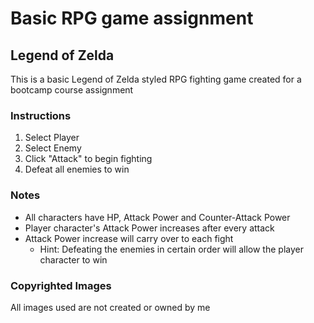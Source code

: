 # Basic RPG game assignment
## Legend of Zelda

This is a basic Legend of Zelda styled RPG fighting game created for a bootcamp course assignment 

### Instructions
1. Select Player
2. Select Enemy 
3. Click "Attack" to begin fighting
4. Defeat all enemies to win

### Notes

* All characters have HP, Attack Power and Counter-Attack Power
* Player character's Attack Power increases after every attack
* Attack Power increase will carry over to each fight
    *  Hint: Defeating the enemies in certain order will allow the player character to win

### Copyrighted Images
All images used are not created or owned by me 
